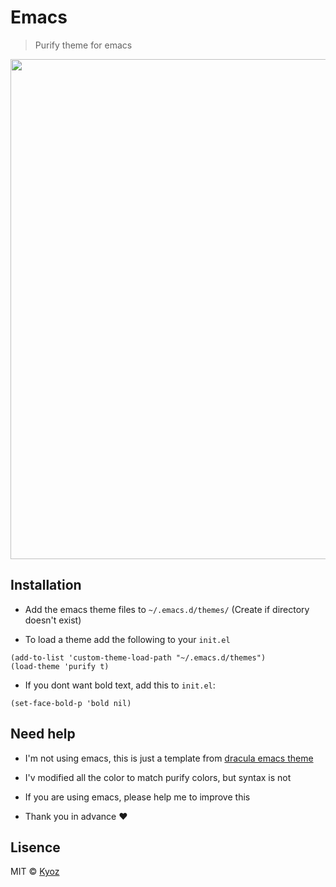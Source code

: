 # Emacs
> Purify theme for emacs

<p align="center">
  <img src="https://i.imgur.com/8Mzlkrr.png" width="800px">
</p>

## Installation

- Add the emacs theme files to `~/.emacs.d/themes/` (Create if directory doesn't exist)

- To load a theme add the following to your `init.el`

```
(add-to-list 'custom-theme-load-path "~/.emacs.d/themes")
(load-theme 'purify t)
```

- If you dont want bold text, add this to `init.el`:

```
(set-face-bold-p 'bold nil)
```

## Need help

- I'm not using emacs, this is just a template from [dracula emacs theme](https://github.com/dracula/emacs)

- I'v modified all the color to match purify colors, but syntax is not

- If you are using emacs, please help me to improve this

- Thank you in advance :heart:

## Lisence
MIT © [Kyoz](mailto:banminkyoz@gmail.com)
